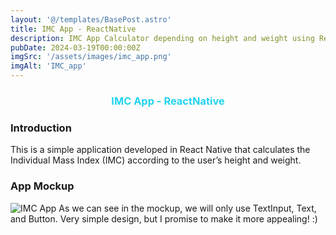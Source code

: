 ```yaml
---
layout: '@/templates/BasePost.astro'
title: IMC App - ReactNative
description: IMC App Calculator depending on height and weight using ReactNative
pubDate: 2024-03-19T00:00:00Z
imgSrc: '/assets/images/imc_app.png'
imgAlt: 'IMC_app'
---
```


<h3 style="color: rgb(34, 211, 238); text-align: center;">IMC App - ReactNative</h3>

### Introduction
This is a simple application developed in React Native that calculates the Individual Mass Index (IMC) according to the user’s height and weight.
 
### App Mockup 
<img alt="IMC App" src="/assets/images/imc_app.png">
As we can see in the mockup, we will only use TextInput, Text, and Button.
Very simple design, but I promise to make it more appealing! :)